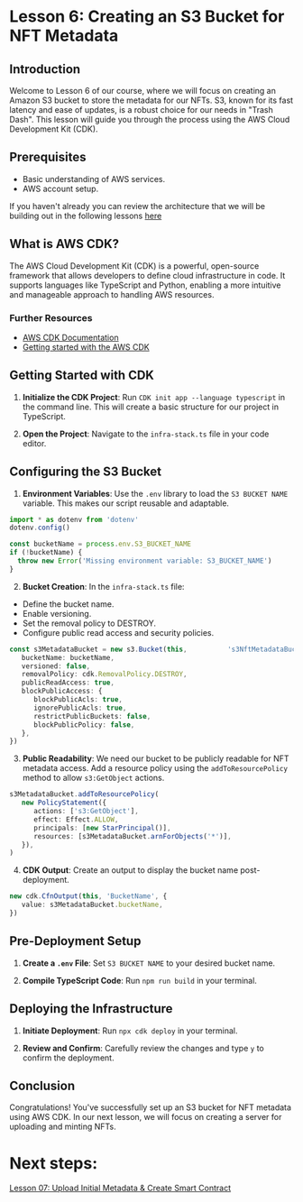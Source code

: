 # Lesson 6: Creating an S3 Bucket for NFT Metadata

## Introduction
Welcome to Lesson 6 of our course, where we will focus on creating an Amazon S3 bucket to store the metadata for our NFTs. S3, known for its fast latency and ease of updates, is a robust choice for our needs in "Trash Dash". This lesson will guide you through the process using the AWS Cloud Development Kit (CDK).

## Prerequisites
- Basic understanding of AWS services.
- AWS account setup.

If you haven't already you can review the architecture that we will be building out in the following lessons [here](../05-Overview-of-the-Minting-Architecture/README.md)

## What is AWS CDK?
The AWS Cloud Development Kit (CDK) is a powerful, open-source framework that allows developers to define cloud infrastructure in code. It supports languages like TypeScript and Python, enabling a more intuitive and manageable approach to handling AWS resources.

### Further Resources
- [AWS CDK Documentation](https://aws.amazon.com/cdk/)
- [Getting started with the AWS CDK](https://docs.aws.amazon.com/cdk/v2/guide/getting_started.html)

## Getting Started with CDK
1. **Initialize the CDK Project**: Run `CDK init app --language typescript` in the command line. This will create a basic structure for our project in TypeScript.

2. **Open the Project**: Navigate to the `infra-stack.ts` file in your code editor.

## Configuring the S3 Bucket
1. **Environment Variables**: Use the `.env` library to load the `S3 BUCKET NAME` variable. This makes our script reusable and adaptable.

```typescript
import * as dotenv from 'dotenv'
dotenv.config()

const bucketName = process.env.S3_BUCKET_NAME
if (!bucketName) {
  throw new Error('Missing environment variable: S3_BUCKET_NAME')
}
```

2. **Bucket Creation**: In the `infra-stack.ts` file:
- Define the bucket name.
- Enable versioning.
- Set the removal policy to DESTROY.
- Configure public read access and security policies.

```typescript
const s3MetadataBucket = new s3.Bucket(this,          's3NftMetadataBucket', {
   bucketName: bucketName,
   versioned: false,
   removalPolicy: cdk.RemovalPolicy.DESTROY,
   publicReadAccess: true,
   blockPublicAccess: {
      blockPublicAcls: true,
      ignorePublicAcls: true,
      restrictPublicBuckets: false,
      blockPublicPolicy: false,
   },
})
```

3. **Public Readability**: We need our bucket to be publicly readable for NFT metadata access. Add a resource policy using the `addToResourcePolicy` method to allow `s3:GetObject` actions.

```typescript
s3MetadataBucket.addToResourcePolicy(
   new PolicyStatement({
      actions: ['s3:GetObject'],
      effect: Effect.ALLOW,
      principals: [new StarPrincipal()],
      resources: [s3MetadataBucket.arnForObjects('*')],
   }),
)
```

4. **CDK Output**: Create an output to display the bucket name post-deployment.

```typescript
new cdk.CfnOutput(this, 'BucketName', {
   value: s3MetadataBucket.bucketName,
})
```

## Pre-Deployment Setup
1. **Create a `.env` File**: Set `S3 BUCKET NAME` to your desired bucket name.

2. **Compile TypeScript Code**: Run `npm run build` in your terminal.

## Deploying the Infrastructure
1. **Initiate Deployment**: Run `npx cdk deploy` in your terminal.

2. **Review and Confirm**: Carefully review the changes and type `y` to confirm the deployment.

## Conclusion
Congratulations! You've successfully set up an S3 bucket for NFT metadata using AWS CDK. In our next lesson, we will focus on creating a server for uploading and minting NFTs.

# Next steps:
[Lesson 07: Upload Initial Metadata & Create Smart Contract](../07-Upload-Initial-Metadata-&-Create-Smart-Contract/README.md)

